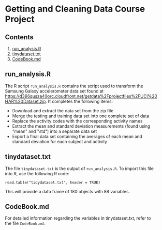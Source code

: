 # Getting and Cleaning Data Course Project

## Contents
1. [run_analysis.R](#runanalysis)
2. [tinydataset.txt](#tinydataset)
3. [CodeBook.md](#codebook)

## run_analysis.R<a name="runanalysis"></a>

The R script `run_analysis.R` contains the script used to transform the Samsung Galaxy accelerometer data set found at https://d396qusza40orc.cloudfront.net/getdata%2Fprojectfiles%2FUCI%20HAR%20Dataset.zip. It completes the following items:
* Download and extract the data set from the zip file
* Merge the testing and training data set into one complete set of data
* Replace the activity codes with the corresponding activity names
* Extract the mean and standard deviation measurements (found using "mean" and "std") into a separate data set
* Export a final data set containing the averages of each mean and standard deviation for each subject and activity

## tinydataset.txt<a href="tinydataset"></a>
The file `tinydataset.txt` is the output of `run_analysis.R`. To import this file into R, use the following R code:
```
read.table("tidydataset.txt", header = TRUE)
```
This will provide a data frame of 180 objects with 88 variables.

## CodeBook.md<a href="codebook"></a>
For detailed information regarding the variables in tinydataset.txt, refer to the file `CodeBook.md`.
